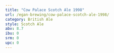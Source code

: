 ```yaml
---
title: "Cow Palace Scotch Ale 1998"
url: /egan-brewing/cow-palace-scotch-ale-1998/
category: British Ale
style: Scotch Ale
abv: 8.7
ibu: 0
srm: 0
upc: 0
---
```


